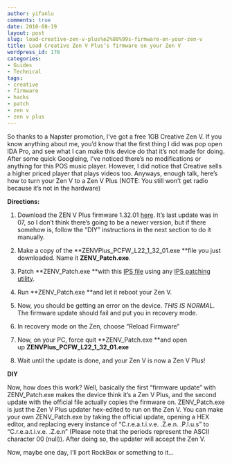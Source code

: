```yaml
---
author: yifanlu
comments: true
date: 2010-08-19
layout: post
slug: load-creative-zen-v-plus%e2%80%99s-firmware-on-your-zen-v
title: Load Creative Zen V Plus’s firmware on your Zen V
wordpress_id: 178
categories:
- Guides
- Technical
tags:
- creative
- firmware
- hacks
- patch
- zen v
- zen v plus
---
```


So thanks to a Napster promotion, I’ve got a free 1GB Creative Zen V. If you know anything about me, you’d know that the first thing I did was pop open IDA Pro, and see what I can make this device do that it’s not made for doing. After some quick Googleing, I’ve noticed there’s no modifications or anything for this POS music player. However, I did notice that Creative sells a higher priced player that plays videos too. Anyways, enough talk, here’s how to turn your Zen V to a Zen V Plus (NOTE: You still won’t get radio because it’s not in the hardware)

**Directions:**



	
  1. Download the ZEN V Plus firmware 1.32.01 [here](http://support.creative.com/downloads/download.aspx?nDownloadId=10334). It’s last update was in 07, so I don’t think there’s going to be a newer version, but if there somehow is, follow the “DIY” instructions in the next section to do it manually.

	
  2. Make a copy of the **ZENVPlus_PCFW_L22_1_32_01.exe **file you just downloaded. Name it **ZENV_Patch.exe**.

	
  3. Patch **ZENV_Patch.exe **with this [IPS file](http://www.multiupload.com/JYCQOVQS15) using any [IPS patching utility](http://www.zophar.net/utilities/patchutil.html).

	
  4. Run **ZENV_Patch.exe **and let it reboot your Zen V.

	
  5. Now, you should be getting an error on the device. _THIS IS NORMAL_. The firmware update should fail and put you in recovery mode.

	
  6. In recovery mode on the Zen, choose “Reload Firmware”

	
  7. Now, on your PC, force quit **ZENV_Patch.exe **and open up **ZENVPlus_PCFW_L22_1_32_01.exe**

	
  8. Wait until the update is done, and your Zen V is now a Zen V Plus!


**DIY**

Now, how does this work? Well, basically the first “firmware update” with ZENV_Patch.exe makes the device think it’s a Zen V Plus, and the second update with the official file actually copies the firmware on. ZENV_Patch.exe is just the Zen V Plus updater hex-edited to run on the Zen V. You can make your own ZENV_Patch.exe by taking the official update, opening a HEX editor, and replacing every instance of “C.r.e.a.t.i.v.e. .Z.e.n. .P.l.u.s” to “C.r.e.a.t.i.v.e. .Z.e.n” (Please note that the periods represent the ASCII character 00 (null)). After doing so, the updater will accept the Zen V.

Now, maybe one day, I’ll port RockBox or something to it…
